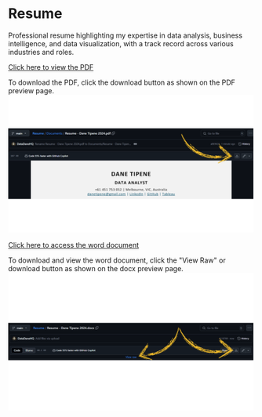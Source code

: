 # Resume
Professional resume highlighting my expertise in data analysis, business intelligence, and data visualization, with a track record across various industries and roles.

[Click here to view the PDF](Documents/Resume%20-%20Dane%20Tipene%202024.pdf)

To download the PDF, click the download button as shown on the PDF preview page.
<img src="Documents/PDF%20document%20download%20instructions.png" alt="Download Instructions" width="500"/>

[Click here to access the word document](Documents/Resume%-%Dane%Tipene%2024.docx)

To download and view the word document, click the "View Raw" or download button as shown on the docx preview page.
<img src="Documents/Word%20document%20download%20instructions.png" alt="Download Instructions" width="500"/>
